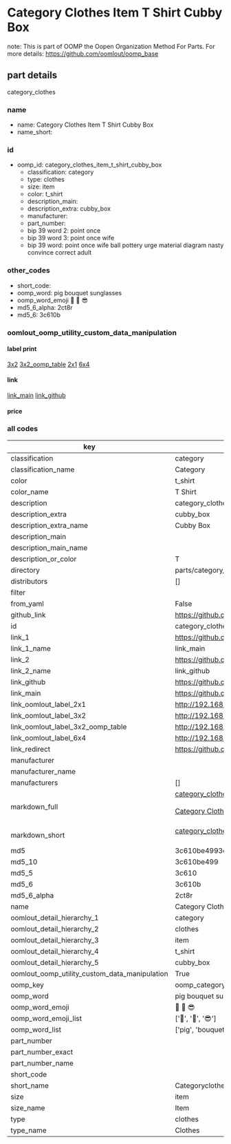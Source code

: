 # Category Clothes Item T Shirt Cubby Box  

note: This is part of OOMP the Oopen Organization Method For Parts. For more details: https://github.com/oomlout/oomp_base

##  part details
  



category_clothes



### name
* name: Category Clothes Item T Shirt Cubby Box
* name_short: 
### id
* oomp_id: category_clothes_item_t_shirt_cubby_box
  * classification: category
  * type: clothes
  * size: item
  * color: t_shirt
  * description_main: 
  * description_extra: cubby_box
  * manufacturer: 
  * part_number: 
  * bip 39 word 2: point once
  * bip 39 word 3: point once wife
  * bip 39 word: point once wife ball pottery urge material diagram nasty convince correct adult

### other_codes
* short_code: 
* oomp_word: pig bouquet sunglasses
* oomp_word_emoji :pig: :bouquet: :sunglasses:
* md5_6_alpha: 2ct8r
* md5_6: 3c610b






### oomlout_oomp_utility_custom_data_manipulation
#### label print
[3x2](http://192.168.1.245:1112/?label=oomp%202ct8r)
[3x2_oomp_table](http://192.168.1.108:1112/?label=oomp%202ct8r)
[2x1](http://192.168.1.242:1112/?label=oomp%202ct8r)
[6x4](http://192.168.1.55:1112/?label=oomp%202ct8r)    

#### link

[link_main](https://github.com/oomlout/oomlout_oomp_version_1_messy/tree/main/parts/category_clothes_item_t_shirt_cubby_box) [link_github](https://github.com/oomlout/oomlout_oomp_version_1_messy/tree/main/parts/category_clothes_item_t_shirt_cubby_box)                             

#### price







### all codes 
| key | value |  
| --- | --- |  
| classification | category |  
| classification_name | Category |  
| color | t_shirt |  
| color_name | T Shirt |  
| description | category_clothes |  
| description_extra | cubby_box |  
| description_extra_name | Cubby Box |  
| description_main |  |  
| description_main_name |  |  
| description_or_color | T  |  
| directory | parts/category_clothes_item_t_shirt_cubby_box |  
| distributors | [] |  
| filter |  |  
| from_yaml | False |  
| github_link | https://github.com/oomlout/oomlout_oomp_part_src/tree/main/parts/category_clothes_item_t_shirt_cubby_box |  
| id | category_clothes_item_t_shirt_cubby_box |  
| link_1 | https://github.com/oomlout/oomlout_oomp_version_1_messy/tree/main/parts/category_clothes_item_t_shirt_cubby_box |  
| link_1_name | link_main |  
| link_2 | https://github.com/oomlout/oomlout_oomp_version_1_messy/tree/main/parts/category_clothes_item_t_shirt_cubby_box |  
| link_2_name | link_github |  
| link_github | https://github.com/oomlout/oomlout_oomp_version_1_messy/tree/main/parts/category_clothes_item_t_shirt_cubby_box |  
| link_main | https://github.com/oomlout/oomlout_oomp_version_1_messy/tree/main/parts/category_clothes_item_t_shirt_cubby_box |  
| link_oomlout_label_2x1 | http://192.168.1.242:1112/?label=oomp%202ct8r |  
| link_oomlout_label_3x2 | http://192.168.1.245:1112/?label=oomp%202ct8r |  
| link_oomlout_label_3x2_oomp_table | http://192.168.1.108:1112/?label=oomp%202ct8r |  
| link_oomlout_label_6x4 | http://192.168.1.55:1112/?label=oomp%202ct8r |  
| link_redirect | https://github.com/oomlout/oomlout_oomp_version_1_messy/tree/main/parts/category_clothes_item_t_shirt_cubby_box |  
| manufacturer |  |  
| manufacturer_name |  |  
| manufacturers | [] |  
| markdown_full | [category_clothes_item_t_shirt_cubby_box](none)<br>[](none)<br>[Category Clothes Item T Shirt Cubby Box](none)<br><br> |  
| markdown_short | [category_clothes_item_t_shirt_cubby_box](none)<br><br> |  
| md5 | 3c610be4993cf11fbdd4711ff5e6a53a |  
| md5_10 | 3c610be499 |  
| md5_5 | 3c610 |  
| md5_6 | 3c610b |  
| md5_6_alpha | 2ct8r |  
| name | Category Clothes Item T Shirt Cubby Box |  
| oomlout_detail_hierarchy_1 | category |  
| oomlout_detail_hierarchy_2 | clothes |  
| oomlout_detail_hierarchy_3 | item |  
| oomlout_detail_hierarchy_4 | t_shirt |  
| oomlout_detail_hierarchy_5 | cubby_box |  
| oomlout_oomp_utility_custom_data_manipulation | True |  
| oomp_key | oomp_category_clothes_item_t_shirt_cubby_box |  
| oomp_word | pig bouquet sunglasses |  
| oomp_word_emoji | :pig: :bouquet: :sunglasses: |  
| oomp_word_emoji_list | [':pig:', ':bouquet:', ':sunglasses:'] |  
| oomp_word_list | ['pig', 'bouquet', 'sunglasses'] |  
| part_number |  |  
| part_number_exact |  |  
| part_number_name |  |  
| short_code |  |  
| short_name | Categoryclothes |  
| size | item |  
| size_name | Item |  
| type | clothes |  
| type_name | Clothes |  
